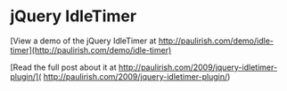 jQuery IdleTimer
================



[View a demo of the jQuery IdleTimer at http://paulirish.com/demo/idle-timer](http://paulirish.com/demo/idle-timer) 

[Read the full post about it at  http://paulirish.com/2009/jquery-idletimer-plugin/]( http://paulirish.com/2009/jquery-idletimer-plugin/)